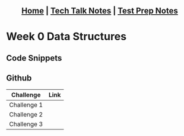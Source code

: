 <h2 align="center"> <a href="https://rachelklee.github.io/csa-datastructures/">Home</a> | <a href="https://rachelklee.github.io/csa-datastructures/techtalknotes">Tech Talk Notes</a> | <a href="https://rachelklee.github.io/csa-datastructures/testprep">Test Prep Notes</a></h2>

# Week 0 Data Structures

## Code Snippets

## Github

| Challenge | Link |
| -- | -- |
| Challenge 1 | |
| Challenge 2 | |
| Challenge 3 | |


